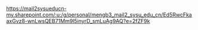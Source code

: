 https://mail2sysueducn-my.sharepoint.com/:u:/g/personal/mengb3_mail2_sysu_edu_cn/Ed5RwcFkaaxGvz8-wnLwsQEB71Mm9l5inyrD_smLuAg9AQ?e=2fZF9k